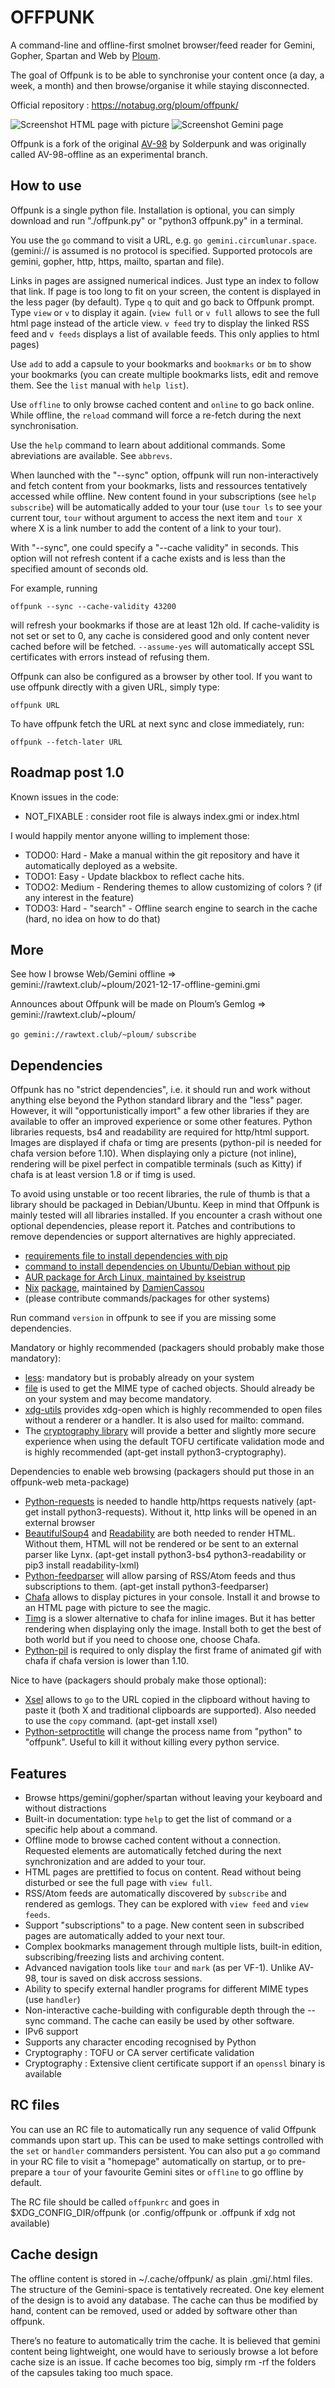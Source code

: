 # OFFPUNK

A command-line and offline-first smolnet browser/feed reader for Gemini, Gopher, Spartan and Web by [Ploum](https://ploum.net).

The goal of Offpunk is to be able to synchronise your content once (a day, a week, a month) and then browse/organise it while staying disconnected.

Official repository : https://notabug.org/ploum/offpunk/

![Screenshot HTML page with picture](/screenshot_offpunk1.png)
![Screenshot Gemini page](/screenshot_offpunk2.png)

Offpunk is a fork of the original [AV-98](https://tildegit.org/solderpunk/AV-98) by Solderpunk and was originally called AV-98-offline as an experimental branch.

## How to use

Offpunk is a single python file. Installation is optional, you can simply download and run "./offpunk.py" or "python3 offpunk.py" in a terminal.

You use the `go` command to visit a URL, e.g. `go gemini.circumlunar.space`. (gemini:// is assumed is no protocol is specified. Supported protocols are gemini, gopher, http, https, mailto, spartan and file).

Links in pages are assigned numerical indices.  Just type an index to follow that link. If page is too long to fit on your screen, the content is displayed in the less pager (by default). Type `q` to quit and go back to Offpunk prompt. Type `view` or `v` to display it again. (`view full` or `v full` allows to see the full html page instead of the article view. `v feed` try to display the linked RSS feed and `v feeds` displays a list of available feeds. This only applies to html pages)

Use `add` to add a capsule to your bookmarks and `bookmarks` or `bm` to show your bookmarks (you can create multiple bookmarks lists, edit and remove them. See the `list` manual with `help list`).

Use `offline` to only browse cached content and `online` to go back online. While offline, the `reload` command will force a re-fetch during the next synchronisation.

Use the `help` command to learn about additional commands. Some abreviations are available. See `abbrevs`.

When launched with the "--sync" option, offpunk will run non-interactively and fetch content from your bookmarks, lists and ressources tentatively accessed while offline. New content found in your subscriptions (see `help subscribe`) will be automatically added to your tour (use `tour ls` to see your current tour, `tour` without argument to access the next item and `tour X` where X is a link number to add the content of a link to your tour).

With "--sync", one could specify a "--cache validity" in seconds. This option will not refresh content if a cache exists and is less than the specified amount of seconds old.

For example, running

`offpunk --sync --cache-validity 43200`

will refresh your bookmarks if those are at least 12h old. If cache-validity is not set or set to 0, any cache is considered good and only content never cached before will be fetched. `--assume-yes` will automatically accept SSL certificates with errors instead of refusing them.

Offpunk can also be configured as a browser by other tool. If you want to use offpunk directly with a given URL, simply type:

`offpunk URL`

To have offpunk fetch the URL at next sync and close immediately, run:

`offpunk --fetch-later URL`

## Roadmap post 1.0

Known issues in the code:
* NOT_FIXABLE : consider root file is always index.gmi or index.html

I would happily mentor anyone willing to implement those:
* TODO0: Hard - Make a manual within the git repository and have it automatically deployed as a website.
* TODO1: Easy - Update blackbox to reflect cache hits.
* TODO2: Medium - Rendering themes to allow customizing of colors ? (if any interest in the feature)
* TODO3: Hard - "search" - Offline search engine to search in the cache (hard, no idea on how to do that)

## More

See how I browse Web/Gemini offline => gemini://rawtext.club/~ploum/2021-12-17-offline-gemini.gmi

Announces about Offpunk will be made on Ploum’s Gemlog  => gemini://rawtext.club/~ploum/

`go gemini://rawtext.club/~ploum/`
`subscribe`


## Dependencies

Offpunk has no "strict dependencies", i.e. it should run and work without anything
else beyond the Python standard library and the "less" pager.  However, it will "opportunistically
import" a few other libraries if they are available to offer an improved
experience or some other features. Python libraries requests, bs4 and readability are required for http/html support. Images are displayed if chafa or timg are presents (python-pil is needed for chafa version before 1.10). When displaying only a picture (not inline), rendering will be pixel perfect in compatible terminals (such as Kitty) if chafa is at least version 1.8 or if timg is used.

To avoid using unstable or too recent libraries, the rule of thumb is that a library should be packaged in Debian/Ubuntu. Keep in mind that Offpunk is mainly tested will all libraries installed. If you encounter a crash without one optional dependencies, please report it. Patches and contributions to remove dependencies or support alternatives are highly appreciated.

* [requirements file to install dependencies with pip](requirements.txt)
* [command to install dependencies  on Ubuntu/Debian without pip](ubuntu_dependencies.txt)
* [AUR package for Arch Linux, maintained by kseistrup](https://aur.archlinux.org/packages/offpunk-git)
* [Nix](https://nixos.org/) [package](https://github.com/NixOS/nixpkgs/blob/master/pkgs/applications/networking/browsers/offpunk/default.nix), maintained by [DamienCassou](https://github.com/DamienCassou)
* (please contribute commands/packages for other systems)

Run command `version` in offpunk to see if you are missing some dependencies.

Mandatory or highly recommended (packagers should probably make those mandatory):
* [less](http://www.greenwoodsoftware.com/less/): mandatory but is probably already on your system
* [file](https://www.darwinsys.com/file/) is used to get the MIME type of cached objects. Should already be on your system and may become mandatory.
* [xdg-utils](https://www.freedesktop.org/wiki/Software/xdg-utils/) provides xdg-open which is highly recommended to open files without a renderer or a handler. It is also used for mailto: command.
* The [cryptography library](https://pypi.org/project/cryptography/) will provide a better and slightly more secure experience when using the default TOFU certificate validation mode and is highly recommended (apt-get install python3-cryptography).

Dependencies to enable web browsing (packagers should put those in an offpunk-web meta-package)
* [Python-requests](http://python-requests.org) is needed to handle http/https requests natively (apt-get install python3-requests). Without it, http links will be opened in an external browser
* [BeautifulSoup4](https://www.crummy.com/software/BeautifulSoup) and [Readability](https://github.com/buriy/python-readability) are both needed to render HTML. Without them, HTML will not be rendered or be sent to an external parser like Lynx. (apt-get install python3-bs4 python3-readability or pip3 install readability-lxml)
* [Python-feedparser](https://github.com/kurtmckee/feedparser) will allow parsing of RSS/Atom feeds and thus subscriptions to them. (apt-get install python3-feedparser)
* [Chafa](https://hpjansson.org/chafa/) allows to display pictures in your console. Install it and browse to an HTML page with picture to see the magic.
* [Timg](https://github.com/hzeller/timg) is a slower alternative to chafa for inline images. But it has better rendering when displaying only the image. Install both to get the best of both world but if you need to choose one, choose Chafa. 
* [Python-pil](http://python-pillow.github.io/) is required to only display the first frame of animated gif with chafa if chafa version is lower than 1.10.

Nice to have (packagers should probaly make those optional):
* [Xsel](http://www.vergenet.net/~conrad/software/xsel/) allows to `go` to the URL copied in the clipboard without having to paste it (both X and traditional clipboards are supported). Also needed to use the `copy` command. (apt-get install xsel)
* [Python-setproctitle](https://github.com/dvarrazzo/py-setproctitle) will change the process name from "python" to "offpunk". Useful to kill it without killing every python service.

## Features

* Browse https/gemini/gopher/spartan without leaving your keyboard and without distractions
* Built-in documentation: type `help` to get the list of command or a specific help about a command.
* Offline mode to browse cached content without a connection. Requested elements are automatically fetched during the next synchronization and are added to your tour.
* HTML pages are prettified to focus on content. Read without being disturbed or see the full page with `view full`.
* RSS/Atom feeds are automatically discovered by `subscribe` and rendered as gemlogs. They can be explored with `view feed` and `view feeds`.
* Support "subscriptions" to a page. New content seen in subscribed pages are automatically added to your next tour.
* Complex bookmarks management through multiple lists, built-in edition, subscribing/freezing lists and archiving content.
* Advanced navigation tools like `tour` and `mark` (as per VF-1). Unlike AV-98, tour is saved on disk accross sessions. 
* Ability to specify external handler programs for different MIME types (use `handler`)
* Non-interactive cache-building with configurable depth through the --sync command. The cache can easily be used by other software. 
* IPv6 support
* Supports any character encoding recognised by Python
* Cryptography : TOFU or CA server certificate validation
* Cryptography : Extensive client certificate support if an `openssl` binary is available

## RC files

You can use an RC file to automatically run any sequence of valid Offpunk
commands upon start up.  This can be used to make settings controlled with the
`set` or `handler` commanders persistent.  You can also put a `go` command in
your RC file to visit a "homepage" automatically on startup, or to pre-prepare
a `tour` of your favourite Gemini sites or `offline` to go offline by default.

The RC file should be called `offpunkrc` and goes in $XDG_CONFIG_DIR/offpunk (or .config/offpunk or .offpunk if xdg not available) 

## Cache design

The offline content is stored in ~/.cache/offpunk/ as plain .gmi/.html files. The structure of the Gemini-space is tentatively recreated. One key element of the design is to avoid any database. The cache can thus be modified by hand, content can be removed, used or added by software other than offpunk.

There’s no feature to automatically trim the cache. It is believed that gemini content being lightweight, one would have to seriously browse a lot before cache size is an issue. If cache becomes too big, simply rm -rf the folders of the capsules taking too much space.
